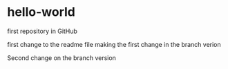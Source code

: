 # hello-world
first repository in GitHub

first change to the readme file
making the first change in the branch verion

Second change on the branch version
